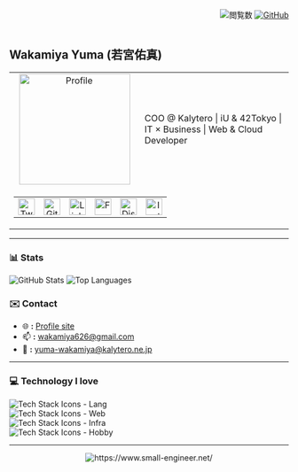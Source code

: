 <div align="right">
  <img src="https://komarev.com/ghpvc/?username=small-engineer&color=green" alt="閲覧数">
  <a href="https://github.com/small-engineer">
    <img src="https://img.shields.io/github/followers/small-engineer?style=social" alt="GitHub">
  </a>
</div>
<br>

## Wakamiya Yuma (若宮佑真)

<table>
  <tr>
    <td valign="top" width="220" align="center">
      <img src="https://www.small-engineer.net/images/profile.webp" 
           alt="Profile" width="200">
    </td>
    <td valign="middle">
      COO @ Kalytero | iU & 42Tokyo | IT × Business | Web & Cloud Developer
    </td>
  </tr>
  <tr>
    <td colspan="2" align="left">
      <table>
        <tr>
          <td align="center">
            <a href="https://twitter.com/WakamiyaYuma">
              <img src="https://cdn.jsdelivr.net/npm/simple-icons@v9/icons/x.svg" 
                   alt="Twitter" width="30">
            </a>
          </td>
          <td align="center">
            <a href="https://github.com/small-engineer">
              <img src="https://cdn.jsdelivr.net/npm/simple-icons@v9/icons/github.svg" 
                   alt="GitHub" width="30">
            </a>
          </td>
          <td align="center">
            <a href="https://www.linkedin.com/in/yuma-wakamiya/">
              <img src="https://cdn.jsdelivr.net/npm/simple-icons@v9/icons/linkedin.svg" 
                   alt="LinkedIn" width="30">
            </a>
          </td>
          <td align="center">
            <a href="https://www.facebook.com/yuma.wakamiya">
              <img src="https://cdn.jsdelivr.net/npm/simple-icons@v9/icons/facebook.svg" 
                   alt="Facebook" width="30">
            </a>
          </td>
          <td align="center">
            <a href="https://discord.com/users/___x86_64___">
              <img src="https://cdn.jsdelivr.net/npm/simple-icons@v9/icons/discord.svg" 
                   alt="Discord" width="30">
            </a>
          </td>
          <td align="center">
            <a href="https://www.instagram.com/wakamiya_yuma">
              <img src="https://cdn.jsdelivr.net/npm/simple-icons@v9/icons/instagram.svg" 
                   alt="Instagram" width="30">
            </a>
          </td>
        </tr>
      </table>
    </td>
  </tr>
</table>

---

### 📊 Stats
<p align="left">
  <img src="https://github-readme-stats.vercel.app/api?username=small-engineer&show_icons=true&theme=radical" alt="GitHub Stats" />
  <img src="https://github-readme-stats.vercel.app/api/top-langs/?username=small-engineer&layout=compact&theme=radical" alt="Top Languages" />
</p>

### ✉️ Contact

- 🌐 **:** [Profile site](https://wakamiya.blog/)
- 📫 **:** [wakamiya626@gmail.com](mailto:wakamiya626@gmail.com)
- 🏢 **:** [yuma-wakamiya@kalytero.ne.jp](mailto:yuma-wakamiya@kalytero.ne.jp)

---

### 💻 Technology I love

<p align="left">
  <img src="https://skillicons.dev/icons?i=vscode,js,ts,python" alt="Tech Stack Icons - Lang" /><br>
  <img src="https://skillicons.dev/icons?i=react,nextjs,svelte,astro,materialui,tailwind,emotion,styledcomponents,threejs" alt="Tech Stack Icons - Web" /><br>
  <img src="https://skillicons.dev/icons?i=yarn,express,nodejs,docker,terraform,cloudflare,workers,aws,gcp" alt="Tech Stack Icons - Infra" /><br>
  <img src="https://skillicons.dev/icons?i=vim,c,cpp,cmake,linux,ubuntu,debian,redhat,bsd" alt="Tech Stack Icons - Hobby" /><br>
</p>

---
<div align="center">
  <a herf="https://www.small-engineer.net/">
    <img src="https://www.small-engineer.net/images/banner.webp" alt="https://www.small-engineer.net/">
  </a>
</div>

